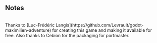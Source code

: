 ## Notes
<br/>
Thanks to [Luc-Frédéric Langis](https://github.com/Levrault/godot-maximilien-adventure) for creating this game and making it available for free.  Also thanks to Cebion for the packaging for portmaster.
<br/>
